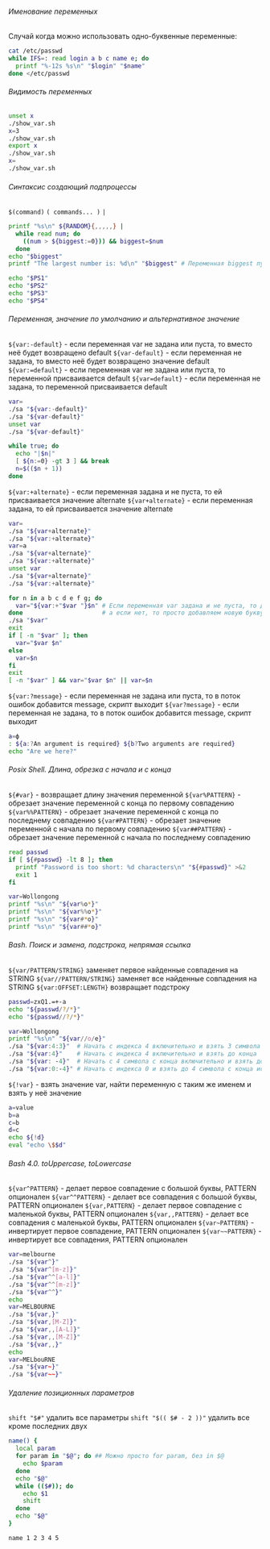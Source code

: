 ###### Именование переменных

Случай когда можно использовать одно-буквенные переменные:
```bash
cat /etc/passwd
while IFS=: read login a b c name e; do
  printf "%-12s %s\n" "$login" "$name"
done </etc/passwd
```

###### Видимость переменных
```bash
unset x
./show_var.sh
x=3
./show_var.sh
export x
./show_var.sh
x=
./show_var.sh
```

###### Синтаксис создающий подпроцессы
`$(command)`
`( commands... )`
`|`

```bash
printf "%s\n" ${RANDOM}{,,,,,} |
  while read num; do
    ((num > ${biggest:=0})) && biggest=$num
  done
echo "$biggest"
printf "The largest number is: %d\n" "$biggest" # Переменная biggest пуста, т.к. находится в подпроцессе из-за конвейера
```

```bash
echo "$PS1"
echo "$PS2"
echo "$PS3"
echo "$PS4"
```

###### Переменная, значение по умолчанию и альтернативное значение
`${var:-default}` - если переменная var не задана или пуста, то вместо неё будет возвращено default
`${var-default}` - если переменная не задана, то вместо неё будет возвращено значение default
`${var:=default}` - если переменная var не задана или пуста, то переменной присваивается default
`${var=default}` - если переменная не задана, то переменной присваивается default

```bash
var=
./sa "${var:-default}"
./sa "${var-default}"
unset var
./sa "${var-default}"
```

```bash
while true; do
  echo "|$n|"
  [ ${n:=0} -gt 3 ] && break
  n=$(($n + 1))
done

```

`${var:+alternate}` - если переменная задана и не пуста, то ей присваивается значение alternate
`${var+alternate}` - если переменная задана, то ей присваивается значение alternate
```bash
var=
./sa "${var+alternate}"
./sa "${var:+alternate}"
var=a
./sa "${var+alternate}"
./sa "${var:+alternate}"
unset var
./sa "${var+alternate}"
./sa "${var:+alternate}"
```

```bash
for n in a b c d e f g; do
  var="${var:+"$var "}$n" # Если переменная var задана и не пуста, то добавляем пробел в конец и добавляем новую букву,
done                      # а если нет, то просто добавляем новую букву
./sa "$var"
exit
if [ -n "$var" ]; then
  var="$var $n"
else
  var=$n
fi
exit
[ -n "$var" ] && var="$var $n" || var=$n
```

`${var:?message}` - если переменная не задана или пуста, то в поток ошибок добавится message, скрипт выходит
`${var?message}` - если переменная не задана, то в поток ошибок добавится message, скрипт выходит

```bash
a=ф
: ${a:?An argument is required} ${b?Two arguments are required}
echo "Are we here?"
```
###### Posix Shell. Длина, обрезка с начала и с конца

`${#var}` - возвращает длину значения переменной
`${var%PATTERN}` - обрезает значение переменной с конца по первому совпадению
`${var%%PATTERN}` - обрезает значение переменной с конца по последнему совпадению
`${var#PATTERN}` - обрезает значение переменной с начала по первому совпадению
`${var##PATTERN}` - обрезает значение переменной с начала по последнему совпадению

```bash
read passwd
if [ ${#passwd} -lt 8 ]; then
  printf "Password is too short: %d characters\n" "${#passwd}" >&2
  exit 1
fi
```
```bash
var=Wollongong
printf "%s\n" "${var%o*}"
printf "%s\n" "${var%%o*}"
printf "%s\n" "${var#*o}"
printf "%s\n" "${var##*o}"
```

###### Bash. Поиск и замена, подстрока, непрямая ссылка
`${var/PATTERN/STRING}` заменяет первое найденные совпадения на STRING
`${var//PATTERN/STRING}` заменяет все найденные совпадения на STRING
`${var:OFFSET:LENGTH}` возвращает подстроку

```bash
passwd=zxQ1.=+-a
echo "${passwd/?/*}"
echo "${passwd//?/*}"
```

```bash
var=Wollongong
printf "%s\n" "${var//o/e}"
./sa "${var:4:3}"  # Начать с индекса 4 включительно и взять 3 символа
./sa "${var:4}"    # Начать с индекса 4 включительно и взять до конца
./sa "${var: -4}"  # Начать с 4 символа с конца включительно и взять до конца
./sa "${var:0:-4}" # Начать с индекса 0 и взять до 4 символа с конца исключительно
```

`${!var}` - взять значение var, найти переменную с таким же именем и взять у неё значение
```bash
a=value
b=a
c=b
d=c
echo ${!d}
eval "echo \$$d"
```

###### Bash 4.0. toUppercase, toLowercase
`${var^PATTERN}`  - делает первое совпадение с большой буквы, PATTERN опционален
`${var^^PATTERN}` - делает все совпадения с большой буквы, PATTERN опционален
`${var,PATTERN}`  - делает первое совпадение с маленькой буквы, PATTERN опционален
`${var,,PATTERN}` - делает все совпадения с маленькой буквы, PATTERN опционален
`${var~PATTERN}`  - инвертирует первое совпадение, PATTERN опционален
`${var~~PATTERN}` - инвертирует все совпадения, PATTERN опционален

```bash
var=melbourne
./sa "${var^}"
./sa "${var^[m-z]}"
./sa "${var^^[a-l]}"
./sa "${var^^[m-z]}"
./sa "${var^^}"
echo
var=MELBOURNE
./sa "${var,}"
./sa "${var,[M-Z]}"
./sa "${var,,[A-L]}"
./sa "${var,,[M-Z]}"
./sa "${var,,}"
echo
var=MELbouRNE
./sa "${var~}"
./sa "${var~~}"
```

###### Удаление позиционных параметров
`shift "$#"`             удалить все параметры
`shift "$(( $# - 2 ))"`  удалить все кроме последних двух

```bash
name() {
  local param
  for param in "$@"; do ## Можно просто for param, без in $@
    echo $param
  done
  echo "$@"
  while (($#)); do
    echo $1
    shift
  done
  echo "$@"
}

name 1 2 3 4 5
```



